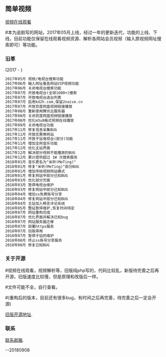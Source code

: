 ## 简单视频

[视频在线观看](https://2naive.cn) 

#本为追剧写的网站，2017年05月上线，经过一年的更新迭代，功能的上线、下线，目前功能仅保留在线观看视频资源、解析各网站会员视频（输入原视频网址搜索即可）等功能。

### 沿革

(2017 - )

```markdown
2017年05月 视频/电视台搜索功能
2017年06月 输入网址看各网站VIP视频功能
2017年06月 关闭电视台搜索功能
2017年07月 开放电视台(全球1600+)搜索
2017年07月 开放电视台选台列表
2017年07月 启用kd2h.com,保留2naive.cn
2017年07月 开放百度网盘视频链接播放
2017年08月 重新使用腾讯云服务器
2017年08月 关闭百度网盘视频链接播放
2017年08月 优化m3u8格式视频在线播放
2017年09月 关闭电视台功能
2017年11月 修复信息采集BUG
2017年11月 开放优惠券网站
2017年11月 开放子站电视台(部分)功能
2017年11月 增加全网音乐功能
2017年12月 优化主站界面
2017年12月 解决部分视频不能播放的BUG
2017年12月 累计提供超过 1W 次搜索服务
2018年01月 音乐更名为"米听(MeTing)"
2018年01月 修复"米听(MeTing)"部分BUG
2018年01月 增加传统视频网站模式
2018年01月 修复网站中部分已知BUG
2018年03月 优化部分页面
2018年03月 暂停电视台维护
2018年03月 修复网站中部分已知BUG
2018年04月 增加ss免费账号分享
2018年04月 修复网站中部分已知BUG
2018年04月 主站加入畅言评论系统
2018年05月 整站暂停维护,恢复时间待定
2018年07月 网站重构完成
2018年07月 优化界面并解决已知bug
2018年07月 网站服务器迁移
2018年07月 部署https服务
2018年07月 旧版停用
2018年07月 暂停子站的维护
2018年08月 终止ss账号分享服务
2018年08月 修复已知BUG
```

### 关于开源

#视频在线观看，视频解析等，旧版纯php写的，代码比较乱，新版待完善之后再开源，旧版速度比较慢，但是原理和改版后一样。

#文件可能不全，自行查看。

#(重构后的版本，目前还有很多bug，有时间之后再完善，待完善之后一定会开源)

[旧版开源地址](https://github.com/mengf12138/2naive).

### 联系
[联系邮箱](http://mail.qq.com/cgi-bin/qm_share?t=qm_mailme&email=DWBNZmk-ZSNuYmA).

--20180908
